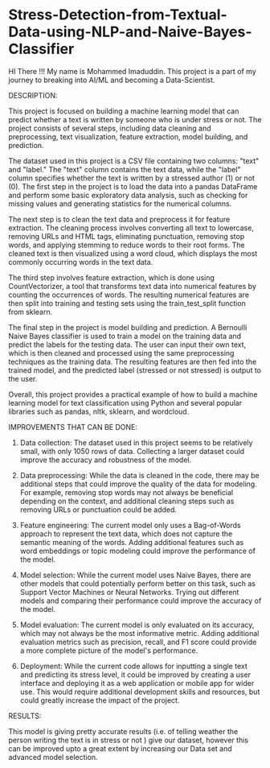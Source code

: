 # Stress-Detection-from-Textual-Data-using-NLP-and-Naive-Bayes-Classifier

HI There !!! 
My name is Mohammed Imaduddin. This project is a part of my journey to breaking into AI/ML and becoming a Data-Scientist.

DESCRIPTION:

This project is focused on building a machine learning model that can predict whether a text is written by someone who is under stress or not. The project consists of several steps, including data cleaning and preprocessing, text visualization, feature extraction, model building, and prediction.

The dataset used in this project is a CSV file containing two columns: "text" and "label." The "text" column contains the text data, while the "label" column specifies whether the text is written by a stressed author (1) or not (0). The first step in the project is to load the data into a pandas DataFrame and perform some basic exploratory data analysis, such as checking for missing values and generating statistics for the numerical columns.

The next step is to clean the text data and preprocess it for feature extraction. The cleaning process involves converting all text to lowercase, removing URLs and HTML tags, eliminating punctuation, removing stop words, and applying stemming to reduce words to their root forms. The cleaned text is then visualized using a word cloud, which displays the most commonly occurring words in the text data.

The third step involves feature extraction, which is done using CountVectorizer, a tool that transforms text data into numerical features by counting the occurrences of words. The resulting numerical features are then split into training and testing sets using the train_test_split function from sklearn.

The final step in the project is model building and prediction. A Bernoulli Naive Bayes classifier is used to train a model on the training data and predict the labels for the testing data. The user can input their own text, which is then cleaned and processed using the same preprocessing techniques as the training data. The resulting features are then fed into the trained model, and the predicted label (stressed or not stressed) is output to the user.

Overall, this project provides a practical example of how to build a machine learning model for text classification using Python and several popular libraries such as pandas, nltk, sklearn, and wordcloud.

IMPROVEMENTS THAT CAN BE DONE:

1. Data collection: The dataset used in this project seems to be relatively small, with only 1050 rows of data. Collecting a larger dataset could improve the accuracy and robustness of the model.

2. Data preprocessing: While the data is cleaned in the code, there may be additional steps that could improve the quality of the data for modeling. For example, removing stop words may not always be beneficial depending on the context, and additional cleaning steps such as removing URLs or punctuation could be added.

3. Feature engineering: The current model only uses a Bag-of-Words approach to represent the text data, which does not capture the semantic meaning of the words. Adding additional features such as word embeddings or topic modeling could improve the performance of the model.

4. Model selection: While the current model uses Naive Bayes, there are other models that could potentially perform better on this task, such as Support Vector Machines or Neural Networks. Trying out different models and comparing their performance could improve the accuracy of the model.

5. Model evaluation: The current model is only evaluated on its accuracy, which may not always be the most informative metric. Adding additional evaluation metrics such as precision, recall, and F1 score could provide a more complete picture of the model's performance.

6. Deployment: While the current code allows for inputting a single text and predicting its stress level, it could be improved by creating a user interface and deploying it as a web application or mobile app for wider use. This would require additional development skills and resources, but could greatly increase the impact of the project.


RESULTS:

This model is giving pretty accurate results (i.e. of telling weather the person writing the text is in stress or not ) give our dataset, however this can be improved upto a great extent by increasing our Data set and advanced model selection.

